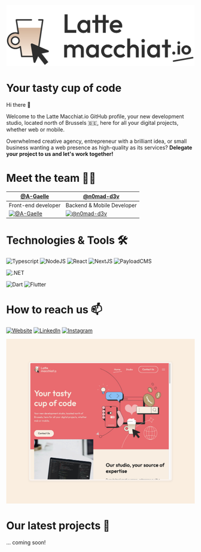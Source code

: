 ![Latte Macchiat.io Logo](assets/latte-macchiatio-logo.svg)

# Your tasty cup of code

Hi there 👋

Welcome to the Latte Macchiat.io GitHub profile, your new development studio, located north of Brussels 🇧🇪, here for all your digital projects, whether web or mobile.

Overwhelmed creative agency, entrepreneur with a brilliant idea, or small business wanting a web presence as high-quality as its services?
**Delegate your project to us and let's work together!**

# Meet the team 🧑‍💻

| [@A-Gaelle](https://github.com/A-Gaelle)                                                              | [@n0mad-d3v](https://github.com/n0mad-d3v)                                                               |
| ----------------------------------------------------------------------------------------------------- | -------------------------------------------------------------------------------------------------------- |
| Front-end developer                                                                                   | Backend & Mobile Developer                                                                               |
| [![@A-Gaelle](https://avatars.githubusercontent.com/A-Gaelle?s=150&v=1)](https://github.com/A-Gaelle) | [![@n0mad-d3v](https://avatars.githubusercontent.com/n0mad-d3v?s=150&v=1)](https://github.com/n0mad-d3v) |

# Technologies & Tools 🛠️

![Typescript](https://img.shields.io/badge/TypeScript-007ACC?style=for-the-badge&logo=typescript&logoColor=white)
![NodeJS](https://img.shields.io/badge/Node%20js-339933?style=for-the-badge&logo=nodedotjs&logoColor=white)
![React](https://img.shields.io/badge/React-20232A?style=for-the-badge&logo=react&logoColor=61DAFB)
![NextJS](https://img.shields.io/badge/next%20js-000000?style=for-the-badge&logo=nextdotjs&logoColor=white)
![PayloadCMS](https://img.shields.io/badge/PayloadCMS-000000?style=for-the-badge&logo=PayloadCMS&logoColor=white)

![.NET](https://img.shields.io/badge/.NET-512BD4?style=for-the-badge&logo=dotnet&logoColor=white)

![Dart](https://img.shields.io/badge/Dart-0175C2?style=for-the-badge&logo=dart&logoColor=white)
![Flutter](https://img.shields.io/badge/Flutter-02569B?style=for-the-badge&logo=flutter&logoColor=white)

# How to reach us 📫

[![Website](https://img.shields.io/badge/Website-FF7377?style=for-the-badge&logo=googlechrome&logoColor=white)](https://latte-macchiat.io)
[![LinkedIn](https://img.shields.io/badge/LinkedIn-0077B5?style=for-the-badge&logo=linkedindotcom&logoColor=white)](https://www.linkedin.com/company/latte-macchiatio)
[![Instagram](https://img.shields.io/badge/Instagram-E4405F?style=for-the-badge&logo=instagram&logoColor=white)](https://www.instagram.com/latte_macchiat.io)

[![Website](assets/website-screenshot.jpg)](https://latte-macchiat.io)

# Our latest projects 🚀

... coming soon!
